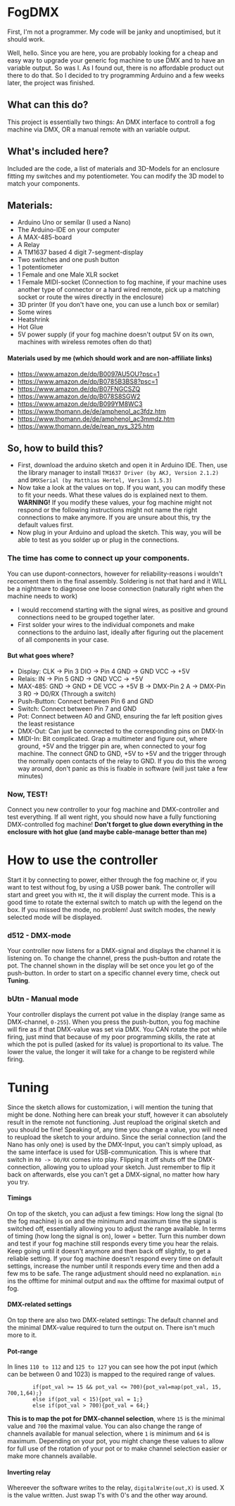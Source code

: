 # FogDMX
First, I'm not a programmer. My code will be janky and unoptimised, but it should work.

Well, hello. Since you are here, you are probably looking for a cheap and easy way to upgrade your generic fog machine to use DMX and to have an variable output. So was I. As I found out, there is no affordable product out there to do that. So I decided to try programming Arduino and a few weeks later, the project was finished.


## What can this do?
This project is essentially two things: An DMX interface to controll a fog machine via DMX, OR a manual remote with an variable output.




## What's included here?
Included are the code, a list of materials and 3D-Models for an enclosure fitting my switches and my potentiometer. You can modify the 3D model to match your components.



## Materials:
- Arduino Uno or semilar (I used a Nano)
- The Arduino-IDE on your computer
- A MAX-485-board
- A Relay
- A TM1637 based 4 digit 7-segment-display
- Two switches and one push button
- 1 potentiometer
- 1 Female and one Male XLR socket
- 1 Female MIDI-socket (Connection to fog machine, if your machine uses another type of connector or a hard wired remote, pick up a matching socket or route the wires directly in the enclosure)
- 3D printer (If you don't have one, you can use a lunch box or semilar)
- Some wires
- Heatshrink
- Hot Glue
- 5V power supply (if your fog machine doesn't output 5V on its own, machines with wireless remotes often do that)


#### Materials used by me (which should work and are non-affiliate links)
- https://www.amazon.de/dp/B0097AU5OU?psc=1
- https://www.amazon.de/dp/B0785B3BS8?psc=1
- https://www.amazon.de/dp/B07FNGCSZQ
- https://www.amazon.de/dp/B078S8SGW2
- https://www.amazon.de/dp/B099YM8WC3
- https://www.thomann.de/de/amphenol_ac3fdz.htm
- https://www.thomann.de/de/amphenol_ac3mmdz.htm
- https://www.thomann.de/de/rean_nys_325.htm



## So, how to build this?
- First, download the arduino sketch and open it in Arduino IDE. Then, use the library manager to install `TM1637 Driver (by AKJ, Version 2.1.2)` and `DMXSerial (by Matthias Hertel, Version 1.5.3)`
- Now take a look at the values on top. If you want, you can modify these to fit your needs. What these values do is explained next to them. **WARNING!** If you modify these values, your fog machine might not respond or the following instructions might not name the right connections to make anymore. If you are unsure about this, try the default values first.
- Now plug in your Arduino and upload the sketch. This way, you will be able to test as you solder up or plug in the connections.


### The time has come to connect up your components.
You can use dupont-connectors, however for reliability-reasons i wouldn't reccoment them in the final assembly. Soldering is not that hard and it WILL be a nightmare to diagnose one loose connection (naturally right when the machine needs to work)

- I would reccomend starting with the signal wires, as positive and ground connections need to be grouped together later.
- First solder your wires to the individual componets and make connections to the arduino last, ideally after figuring out the placement of all components in your case.

#### But what goes where?
- Display:			CLK -> Pin 3			DIO -> Pin 4			GND -> GND			VCC -> +5V
- Relais:				IN -> Pin 5				GND -> GND				VCC -> +5V
- MAX-485:			GND -> GND + DE		VCC -> +5V				B -> DMX-Pin 2	A -> DMX-Pin 3		R0 -> D0/RX (Through a switch)
- Push-Button:	Connect between Pin 6 and GND
- Switch:				Connect between Pin 7 and GND
- Pot:					Connect between A0 and GND, ensuring the far left position gives the least resistance
- DMX-Out: 			Can just be connected to the corresponding pins on DMX-In
- MIDI-In:			Bit complicated. Grap a multimeter and figure out, where ground, +5V and the trigger pin are, when connected to your fog machine. The connect GND to GND, +5V to +5V and the trigger through the normally open contacts of the relay to GND. If you do this the wrong way around, don't panic as this is fixable in software (will just take a few minutes)


### Now, TEST!
Connect you new controller to your fog machine and DMX-controller and test everything. If all went right, you should now have a fully functioning DMX-controlled fog machine!
**Don't forget to glue down everything in the enclosure with hot glue (and maybe cable-manage better than me)**



# How to use the controller
Start it by connecting to power, either through the fog machine or, if you want to test without fog, by using a USB power bank. The controller will start and greet you with `HI`, the it will display the current mode. This is a good time to rotate the external switch to match up with the legend on the box. If you missed the mode, no problem! Just switch modes, the newly selected mode will be displayed.
### d512 - DMX-mode
Your controller now listens for a DMX-signal and displays the channel it is listening on. To change the channel, press the push-button and rotate the pot. The channel shown in the display will be set once you let go of the push-button. In order to start on a specific channel every time, check out **Tuning**.

### bUtn - Manual mode
Your controller displays the current pot value in the display (range same as DMX-channel, `0-255`). When you press the push-button, you fog machine will fire as if that DMX-value was set via DMX. You CAN rotate the pot while firing, just mind that because of my poor programming skills, the rate at which the pot is pulled (asked for its value) is proportional to its value. The lower the value, the longer it will take for a change to be registerd while firing.


# Tuning
Since the sketch allows for customization, i will mention the tuning that might be done. Nothing here can break your stuff, however it can absolutely result in the remote not functioning. Just reupload the original sketch and you should be fine! Speaking of, any time you change a value, you will need to reupload the sketch to your arduino. Since the serial connection (and the Nano has only one) is used by the DMX-Input, you can't simply upload, as the same interface is used for USB-communication. This is where that switch in `R0 -> D0/RX` comes into play. Flipping it off shuts off the DMX-connection, allowing you to upload your sketch. Just remember to flip it back on afterwards, else you can't get a DMX-signal, no matter how hary you try.


#### Timings
On top of the sketch, you can adjust a few timings: How long the signal (to the fog machine) is on and the minimum and maximum time the signal is switched off, essentially allowing you to adjust the range available.
In terms of timing (how long the signal is on), lower = better. Turn this number down and test if your fog machine still responds every time you hear the relais. Keep going until it doesn't anymore and then back off slightly, to get a reliable setting. If your fog machine doesn't respond every time on default settings, increase the number until it responds every time and then add a few ms to be safe.
The range adjustment should need no explanation. `min` ins the offtime for minimal output and `max` the offtime for maximal output of fog.


#### DMX-related settings
On top there are also two DMX-related settings: The default channel and the minimal DMX-value required to turn the output on. There isn't much more to it.


#### Pot-range
In lines `110 to 112` and `125 to 127` you can see how the pot input (which can be between 0 and 1023) is mapped to the required range of values.
```
        if(pot_val >= 15 && pot_val <= 700){pot_val=map(pot_val, 15, 700,1,64);}
        else if(pot_val < 15){pot_val = 1;}
        else if(pot_val > 700){pot_val = 64;}
```
**This is to map the pot for DMX-channel selection**, where `15` is the minimal value and `700` the maximal value. You can also change the range of channels available for manual selection, where `1` is minimum and `64` is maximum. Depending on your pot, you might change these values to allow for full use of the rotation of your pot or to make channel selection easier or make more channels available.


#### Inverting relay
Whereever the software writes to the relay, `digitalWrite(out,X)` is used. X is the value written. Just swap 1's with 0's and the other way around.
